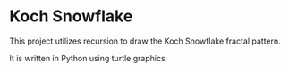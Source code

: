 <h1>Koch Snowflake</h1>
<p>This project utilizes recursion to draw the Koch Snowflake fractal pattern.</p>
<p>It is written in Python using turtle graphics</p>
